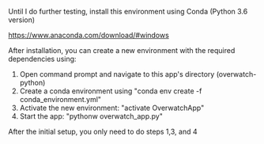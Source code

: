 Until I do further testing, install this environment using Conda (Python 3.6 version)

https://www.anaconda.com/download/#windows

After installation, you can create a new environment with the required dependencies using:

1. Open command prompt and navigate to this app's directory (overwatch-python)
2. Create a conda environment using "conda env create -f conda_environment.yml"
3. Activate the new environment: "activate OverwatchApp"
4. Start the app: "pythonw overwatch_app.py"

After the initial setup, you only need to do steps 1,3, and 4
